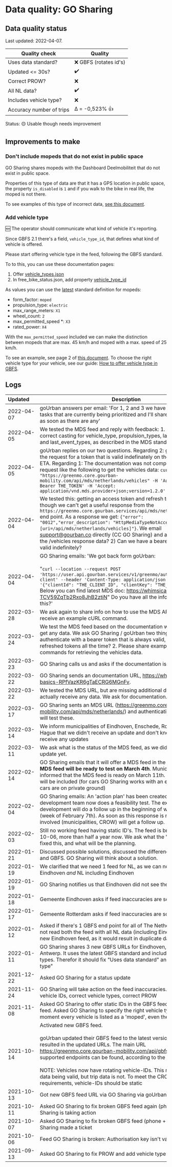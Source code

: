 # Data quality: GO Sharing

## Data quality status

Last updated: 2022-04-07.

| **Quality check**            | **Quality**
| --                          | --      |
| Uses data standard?         | ❌ GBFS (rotates id's)
| Updated <= 30s?             | :heavy_check_mark:
| Correct PROW?               | ❌
| All NL data?                | :heavy_check_mark:
| Includes vehicle type?      | ❌
| Accuracy number of trips    | Δ = -0,523% 👍

Status: 🟡 Usable though needs improvement

## Improvements to make

### Don't include mopeds that do not exist in public space

GO Sharing shares mopeds with the Dashboard Deelmobiliteit that do not exist in public space.

Properties of this type of data are that it has a GPS location in public space, the property `is_disabled` is `1` and if you walk to the bike in real life, the moped is not there.

To see examples of this type of incorrect data, [see this document](./GoSharing_extra.md).

### Add vehicle type

🆕 The operator should communicate what kind of vehicle it's reporting. 

Since GBFS 2.1 there's a field, `vehicle_type_id`, that defines what kind of vehicle is offered.

Please start offering vehicle type in the feed, following the GBFS standard.

To to this, you can use these documentation pages: 

1. Offer [vehicle_types.json](https://github.com/NABSA/gbfs/blob/master/gbfs.md#vehicle_typesjson-added-in-v21)
2. In free_bike_status.json, add property [vehicle_type_id](https://github.com/NABSA/gbfs/blob/master/gbfs.md#free_bike_statusjson)

As values you can use the [latest](https://github.com/NABSA/gbfs/pull/370) standard definition for mopeds:

- form_factor: `moped`
- propulsion_type: `electric`
- max_range_meters: `X1`
- wheel_count: `2`
- max_permitted_speed *: `X3`
- rated_power: `X4`

With the `max_permitted_speed` included we can make the distinction between mopeds that are max. 45 km/h and moped with a max. speed of 25 km/h.

To see an example, see page 2 of [this document](https://docs.google.com/document/d/1P_oDBnFvr9qzo0_5YbnrCDYptFQV9ZUOJGfi8ACD1GE/edit?usp=sharing). To choose the right vehicle type for your vehicle, see our guide: [How to offer vehicle type in GBFS](https://docs.crow.nl/deelfietsdashboard/hr-dataspec/#how-to-offer-vehicle-type-in-gbfs).

## Logs

| Updated&nbsp;&nbsp;&nbsp;&nbsp; | Description
| ----       | ---
| 2022-04-07 | goUrban answers per email: 'For 1, 2 and 3 we have created internal tasks that are currently being prioritized and I'll share an ETA with you as soon as there are any'
| 2022-04-05 | We tested the MDS feed and reply with feedback: 1. Enable gzip 2. Use correct casting for vehicle_type, propulsion_types, last_vehicle_state and last_event_types, as described in the MDS standard.
| 2022-04-05 | goUrban replies on our two questions. Regarding 2: goUrban has put the request for a token that is valid indefinately on the backlog, without ETA. Regarding 1: The documentation was not complete. We can use a request like the following to get the vehicles data: `curl "https://greenmo.core.gourban-mobility.com/api/mds/netherlands/vehicles" -H 'Authorization: Bearer THE_TOKEN' -H 'Accept: application/vnd.mds.provider+json;version=1.2.0'`
| 2022-04-04 | We tested this: getting an access token and refresh token works, though we can't get a useful response from the `https://greenmo.core.gourban.services/api/mds/netherlands/vehicles` end point. As a response we get: `{"error": "0012","error_description": "HttpMediaTypeNotAcceptable [uri=/api/mds/netherlands/vehicles]"}`. We email support@gourban.co directly (CC GO Sharing) and ask: 1) How to get the /vehicles response data? 2) Can we have a bearer token that is valid indefinitely?
| 2022-04-04 | GO Sharing emails: 'We got back form goUrban:<br /><br />"`curl --location --request POST 'https://user.api.gourban.services/v1/greenmo/auth/sign-in-api-client' --header 'Content-Type: application/json' --data-raw '{"clientId": "THE_CLIENT_ID", "clientKey": "THE_CLIENT_KEY" }'` Below you can find latest MDS doc: https://whimsical.com/mds-TCV59ZqTb2Rxo8JhB2ztiN" Do you have all the info you need with this?'
| 2022-03-28 | We ask again to share info on how to use the MDS API. We would like to receive an example cURL command.
| 2022-03-24 | We test the MDS feed based on the documentation we got. We can't get any data. We ask GO Sharing / goUrban two things: 1. Can we authenticate with a bearer token that is always valid, instead of using refreshed tokens all the time? 2. Please share example cURL commands for retrieving the vehicles data.
| 2022-03-23 | GO Sharing calls us and asks if the documentation is complete now.
| 2022-03-22 | GO Sharing sends an documentation URL, https://whimsical.com/api-basics-RPfVazKR6gTaECRG6MGnFv.
| 2022-03-22 | We tested the MDS URL, but are missing additional documentation to actually receive any data. We ask for documentation.
| 2022-03-17 | GO Sharing sents an MDS URL (https://greenmo.core.gourban-mobility.com/api/mds/netherlands/) and authentication credentials. We will test these.
| 2022-03-14 | We inform municipalities of Eindhoven, Enschede, Rotterdam and The Hague that we didn't receive an update and don't know if we will receive any updates
| 2022-03-11 | We ask what is the status of the MDS feed, as we didn't receive an update yet.
| 2022-02-14 | GO Sharing emails that it will offer a MDS feed in the new future. **This MDS feed will be ready to test on March 4th**. Municipalities will be informed that the MDS feed is ready on March 11th. Bikes and mopeds will be included (for cars GO Sharing works with an external partner, cars are on private ground)
| 2022-02-04 | GO Sharing emails: An 'action plan' has been created. The external development team now does a feasibility test. The external development will do a follow up in the beginning of week 6, 2022 (week of February 7th). As soon as this response is received, all actors involved (municipalities, CROW) will get a follow up.
| 2022-02-03 | Still no working feed having static ID's. The feed is broken since 2021-10-06, more than half a year now. We ask what the 'action plan' is that fixed this, and what will be the planning.
| 2022-01-21 | Discussed possible solutions, discussed the difference between MDS and GBFS. GO Sharing will think about a solution. 
| 2022-01-19 | We clarified that we need 1 feed for NL, as we can not load both Eindhoven _and_ NL including Eindhoven
| 2022-01-19 | GO Sharing notifies us that Eindhoven did not see the updated feed
| 2022-01-18 | Gemeente Eindhoven asks if feed inaccuracies are solved (no)
| 2022-01-17 | Gemeente Rotterdam asks if feed inaccuracies are solved (no)
| 2022-01-12 | Asked if there's 1 GBFS end point for all of The Netherlands. We can not read both the feed with all NL data (including Eindhoven) and the new Eindhoven feed, as it would result in duplicate data
| 2022-01-11 | GO Sharing shares 3 new GBFS URLs for Eindhoven, Rotterdam, Antwerp. It uses the latest GBFS standard and includes the vehicle types. Therefor it should fix "Uses data standard" and "Includes vehicle type"
| 2021-12-22 | Asked GO Sharing for a status update
| 2021-11-24 | GO Sharing will take action on the feed inaccuracies. Goal: static vehicle IDs, correct vehicle types, correct PROW
| 2021-11-08 | Asked GO Sharing to offer static IDs in the GBFS feed, OR offer an MDS feed. Asked GO Sharing to specify the right vehicle type (at this moment every vehicle is listed as a 'moped', even the e-bikes)
| 2021-10-14 | Activated new GBFS feed.<br /><br />goUrban updated their GBFS feed to the latest version 2.2 which resulted in the updated URLs. The main URL https://greenmo.core.gourban-mobility.com/api/gbfs is where all other supported endpoints can be found, according to the GBFS standard.<br /><br />NOTE: Vehicles now have rotating vehicle-IDs. This results in parking data being valid, but trip data is not. To meet the CROW Dashboard requirements, vehicle-IDs should be static
| 2021-10-13 | Got new GBFS feed URL via GO Sharing via goUrban
| 2021-10-11 | Asked GO Sharing to fix broken GBFS feed again (phone) -> GO Sharing is taking action
| 2021-10-07 | Asked GO Sharing to fix broken GBFS feed (phone + WhatsApp) -> GO Sharing made a ticket
| 2021-10-06 | Feed GO Sharing is broken: Authorisation key isn't valid
| 2021-09-13 | Asked GO Sharing to fix PROW and add vehicle type
